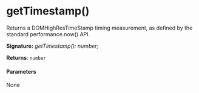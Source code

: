 # getTimestamp()

Returns a DOMHighResTimeStamp timing measurement, as defined by the standard performance.now() API.

**Signature:** _getTimestamp(): number;_

**Returns**: `number`



#### Parameters
None

